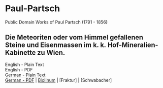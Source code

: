# Paul-Partsch
Public Domain Works of Paul Partsch (1791 - 1856)

## Die Meteoriten oder vom Himmel gefallenen Steine und Eisenmassen im k. k. Hof-Mineralien-Kabinette zu Wien.

English - Plain Text  
English - PDF  
[German - Plain Text](Die-Meteoriten/full-text-german.md)  
[German - PDF](https://cdn.solaranamnesis.com/PaulPartsch/partsch_meteoriten_zu_wien_1843_german_baskerville.pdf) | [Biolinum](https://cdn.solaranamnesis.com/PaulPartsch/partsch_meteoriten_zu_wien_1843_german_biolinum.pdf) | [Fraktur] | [Schwabacher]  
